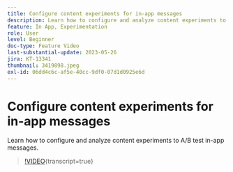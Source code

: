 ```yaml
---
title: Configure content experiments for in-app messages
description: Learn how to configure and analyze content experiments to A/B test in-app messages.
feature: In App, Experimentation
role: User
level: Beginner
doc-type: Feature Video
last-substantial-update: 2023-05-26
jira: KT-13341
thumbnail: 3419898.jpeg
exl-id: 06dd4c6c-af5e-40cc-9df0-07d1d0925e6d
---
```

# Configure content experiments for in-app messages

Learn how to configure and analyze content experiments to A/B test in-app messages.

>[!VIDEO](https://video.tv.adobe.com/v/3419898/?learn=on){transcript=true}
